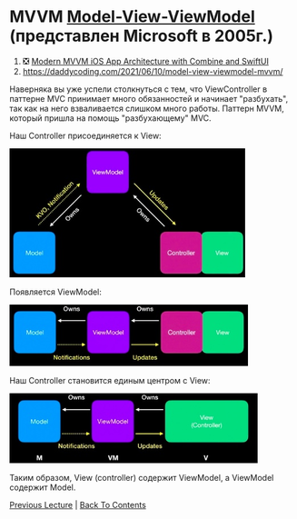 # MVVM [Model-View-ViewModel](https://www.toptal.com/ios/swift-tutorial-introduction-to-mvvm#:~:text=MVVM%20To%20the%20Rescue) (представлен Microsoft в 2005г.)

1. :negative_squared_cross_mark: [Modern MVVM iOS App Architecture with Combine and SwiftUI](https://www.vadimbulavin.com/modern-mvvm-ios-app-architecture-with-combine-and-swiftui/)
2. https://daddycoding.com/2021/06/10/model-view-viewmodel-mvvm/

Наверняка вы уже успели столкнуться с тем, что ViewController в паттерне MVC принимает много обязанностей и начинает "разбухать", так как на него взваливается слишком много работы. Паттерн MVVM, который пришла на помощь "разбухающему" MVC.

Наш Controller присоединяется к View:

![alt text](https://github.com/eldaroid/pictures/blob/master/Swift/MVVM.jpg)

Появляется ViewModel:

![alt text](https://github.com/eldaroid/pictures/blob/master/Swift/MVVM2.jpg)

Наш Controller становится единым центром с View:

![alt text](https://github.com/eldaroid/pictures/blob/master/Swift/MVVM3.jpg)

Таким образом, View (controller) содержит ViewModel, а ViewModel содержит Model.

[Previous Lecture](./MVC.md) | [Back To Contents](https://github.com/eldaroid/iOSWiki)